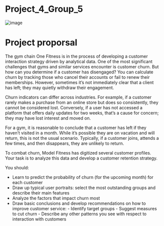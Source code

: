 # Project_4_Group_5

![image](https://github.com/user-attachments/assets/89e01c71-358e-4214-be72-02ad85cd6564)


# Project proporsal

The gym chain One Fitness is in the process of developing a customer interaction strategy driven by analytical data. One of the most significant challenges that gyms and similar services encounter is customer churn. But how can you determine if a customer has disengaged? You can calculate churn by tracking those who cancel their accounts or fail to renew their memberships. However, sometimes it’s not immediately clear that a client has left; they may quietly withdraw their engagement.

Churn indicators can differ across industries. For example, if a customer rarely makes a purchase from an online store but does so consistently, they cannot be considered lost. Conversely, if a user has not accessed a platform that offers daily updates for two weeks, that’s a cause for concern; they may have lost interest and moved on.

For a gym, it is reasonable to conclude that a customer has left if they haven’t visited in a month. While it’s possible they are on vacation and will return, this is not the usual scenario. Typically, if a customer joins, attends a few times, and then disappears, they are unlikely to return.

To combat churn, Model Fitness has digitized several customer profiles. Your task is to analyze this data and develop a customer retention strategy.

You should:
 - Learn to predict the probability of churn (for the upcoming month) for each customer
 - Draw up typical user portraits: select the most outstanding groups and describe their main features
 - Analyze the factors that impact churn most
 - Draw basic conclusions and develop recommendations on how to improve customer service:
          - Identify target groups
          - Suggest measures to cut churn
          - Describe any other patterns you see with respect to interaction with customers

